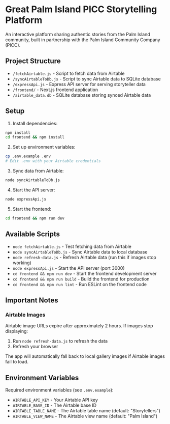 # Great Palm Island PICC Storytelling Platform

An interactive platform sharing authentic stories from the Palm Island community, built in partnership with the Palm Island Community Company (PICC).

## Project Structure

- `/fetchAirtable.js` - Script to fetch data from Airtable
- `/syncAirtableToDb.js` - Script to sync Airtable data to SQLite database
- `/expressApi.js` - Express API server for serving storyteller data
- `/frontend/` - Next.js frontend application
- `/airtable_data.db` - SQLite database storing synced Airtable data

## Setup

1. Install dependencies:
```bash
npm install
cd frontend && npm install
```

2. Set up environment variables:
```bash
cp .env.example .env
# Edit .env with your Airtable credentials
```

3. Sync data from Airtable:
```bash
node syncAirtableToDb.js
```

4. Start the API server:
```bash
node expressApi.js
```

5. Start the frontend:
```bash
cd frontend && npm run dev
```

## Available Scripts

- `node fetchAirtable.js` - Test fetching data from Airtable
- `node syncAirtableToDb.js` - Sync Airtable data to local database
- `node refresh-data.js` - Refresh Airtable data (run this if images stop working)
- `node expressApi.js` - Start the API server (port 3000)
- `cd frontend && npm run dev` - Start the frontend development server
- `cd frontend && npm run build` - Build the frontend for production
- `cd frontend && npm run lint` - Run ESLint on the frontend code

## Important Notes

### Airtable Images
Airtable image URLs expire after approximately 2 hours. If images stop displaying:
1. Run `node refresh-data.js` to refresh the data
2. Refresh your browser

The app will automatically fall back to local gallery images if Airtable images fail to load.

## Environment Variables

Required environment variables (see `.env.example`):
- `AIRTABLE_API_KEY` - Your Airtable API key
- `AIRTABLE_BASE_ID` - The Airtable base ID
- `AIRTABLE_TABLE_NAME` - The Airtable table name (default: "Storytellers")
- `AIRTABLE_VIEW_NAME` - The Airtable view name (default: "Palm Island")